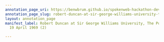 ```yaml
---
annotation_page_uri: https://benwbrum.github.io/spokenweb-hackathon-development-noterms/annotations/robert-duncan-at-sir-george-williams-university-the-poetry-series-19-april-1969-2--canvas-1-toc.json
annotation_page_slug: robert-duncan-at-sir-george-williams-university-the-poetry-series-19-april-1969-2--canvas-1-toc
layout: annotation_page
manifest_label: Robert Duncan at Sir George Williams University, The Poetry Series,
  19 April 1969 (2)

---
```

